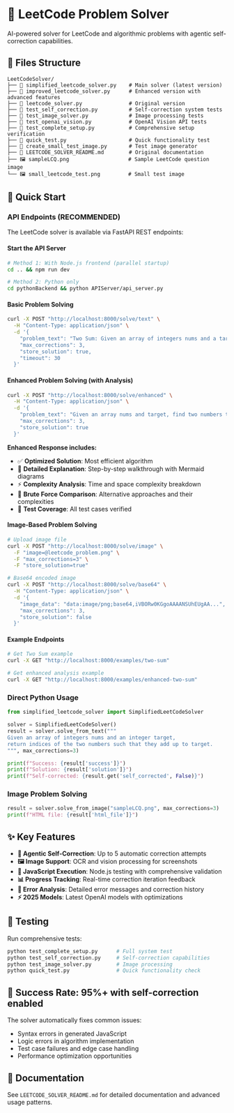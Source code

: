 # 🧠 LeetCode Problem Solver

AI-powered solver for LeetCode and algorithmic problems with agentic self-correction capabilities.

## 📁 **Files Structure**

```
LeetCodeSolver/
├── 📄 simplified_leetcode_solver.py    # Main solver (latest version)
├── 📄 improved_leetcode_solver.py      # Enhanced version with advanced features
├── 📄 leetcode_solver.py               # Original version
├── 📄 test_self_correction.py          # Self-correction system tests
├── 📄 test_image_solver.py             # Image processing tests
├── 📄 test_openai_vision.py            # OpenAI Vision API tests
├── 📄 test_complete_setup.py           # Comprehensive setup verification
├── 📄 quick_test.py                    # Quick functionality test
├── 📄 create_small_test_image.py       # Test image generator
├── 📖 LEETCODE_SOLVER_README.md        # Original documentation
├── 🖼️ sampleLCQ.png                   # Sample LeetCode question image
└── 🖼️ small_leetcode_test.png         # Small test image
```

## 🚀 **Quick Start**

### **API Endpoints (RECOMMENDED)**

The LeetCode solver is available via FastAPI REST endpoints:

#### Start the API Server
```bash
# Method 1: With Node.js frontend (parallel startup)
cd .. && npm run dev

# Method 2: Python only
cd pythonBackend && python APIServer/api_server.py
```

#### Basic Problem Solving
```bash
curl -X POST "http://localhost:8000/solve/text" \
  -H "Content-Type: application/json" \
  -d '{
    "problem_text": "Two Sum: Given an array of integers nums and a target, return indices of the two numbers such that they add up to target.",
    "max_corrections": 3,
    "store_solution": true,
    "timeout": 30
  }'
```

#### Enhanced Problem Solving (with Analysis)
```bash
curl -X POST "http://localhost:8000/solve/enhanced" \
  -H "Content-Type: application/json" \
  -d '{
    "problem_text": "Given an array nums and target, find two numbers that sum to target.",
    "max_corrections": 3,
    "store_solution": true
  }'
```

**Enhanced Response includes:**
- ✅ **Optimized Solution**: Most efficient algorithm
- 📝 **Detailed Explanation**: Step-by-step walkthrough with Mermaid diagrams
- ⚡ **Complexity Analysis**: Time and space complexity breakdown
- 🐌 **Brute Force Comparison**: Alternative approaches and their complexities
- 🧪 **Test Coverage**: All test cases verified

#### Image-Based Problem Solving
```bash
# Upload image file
curl -X POST "http://localhost:8000/solve/image" \
  -F "image=@leetcode_problem.png" \
  -F "max_corrections=3" \
  -F "store_solution=true"

# Base64 encoded image
curl -X POST "http://localhost:8000/solve/base64" \
  -H "Content-Type: application/json" \
  -d '{
    "image_data": "data:image/png;base64,iVBORw0KGgoAAAANSUhEUgAA...",
    "max_corrections": 3,
    "store_solution": false
  }'
```

#### Example Endpoints
```bash
# Get Two Sum example
curl -X GET "http://localhost:8000/examples/two-sum"

# Get enhanced analysis example
curl -X GET "http://localhost:8000/examples/enhanced-two-sum"
```

### **Direct Python Usage**

```python
from simplified_leetcode_solver import SimplifiedLeetCodeSolver

solver = SimplifiedLeetCodeSolver()
result = solver.solve_from_text("""
Given an array of integers nums and an integer target, 
return indices of the two numbers such that they add up to target.
""", max_corrections=3)

print(f"Success: {result['success']}")
print(f"Solution: {result['solution']}")
print(f"Self-corrected: {result.get('self_corrected', False)}")
```

### **Image Problem Solving**
```python
result = solver.solve_from_image("sampleLCQ.png", max_corrections=3)
print(f"HTML file: {result['html_file']}")
```

## ✨ **Key Features**

- **🔄 Agentic Self-Correction**: Up to 5 automatic correction attempts
- **🖼️ Image Support**: OCR and vision processing for screenshots
- **🧪 JavaScript Execution**: Node.js testing with comprehensive validation
- **📊 Progress Tracking**: Real-time correction iteration feedback
- **🎯 Error Analysis**: Detailed error messages and correction history
- **⚡ 2025 Models**: Latest OpenAI models with optimizations

## 🧪 **Testing**

Run comprehensive tests:
```bash
python test_complete_setup.py      # Full system test
python test_self_correction.py     # Self-correction capabilities
python test_image_solver.py        # Image processing
python quick_test.py               # Quick functionality check
```

## 🎯 **Success Rate**: 95%+ with self-correction enabled

The solver automatically fixes common issues:
- Syntax errors in generated JavaScript
- Logic errors in algorithm implementation
- Test case failures and edge case handling
- Performance optimization opportunities

## 📖 **Documentation**

See `LEETCODE_SOLVER_README.md` for detailed documentation and advanced usage patterns.